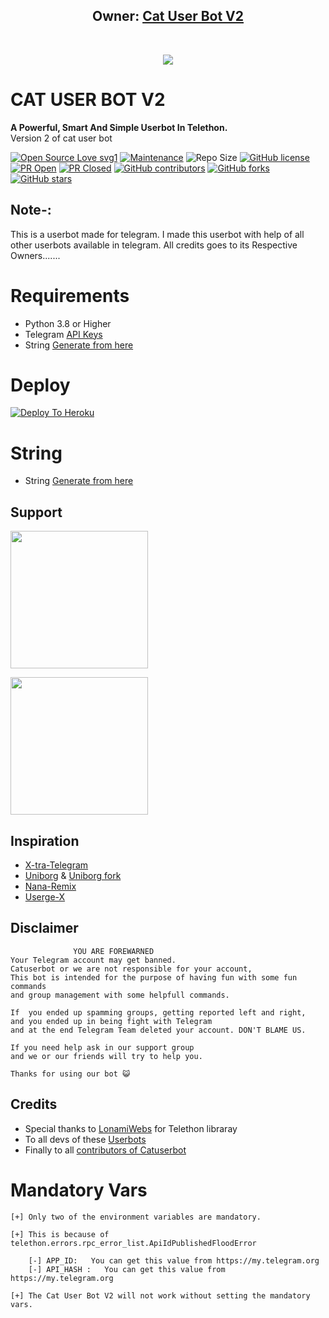 <h2 align="center"><b>Owner: <a href="https://t.me/youngchris112">Cat User Bot V2</a></b></h2>
<br>
<p align="center"><a href="https://t.me/catuserbotV2support"><img src="https://telegra.ph/Cat-user-not-v2-04-04"></a></p> 
</p>
<h1>CAT USER BOT V2</h1>
<b>A Powerful, Smart And Simple Userbot In Telethon.</b>
<br> Version 2 of cat user bot
<br>



[![Open Source Love svg1](https://badges.frapsoft.com/os/v1/open-source.png?v=103)]( https://github.com/Youngchris150/catuserbot)
[![Maintenance](https://img.shields.io/badge/Maintained%3F-yes-green?&style=flat-square)](https://GitHub.com/Youngchris150/catuserbot/graphs/commit-activity) 
![Repo Size](https://img.shields.io/github/repo-size/Youngchris150/catuserbot?&style=flat-square&logo=github)
[![GitHub license](https://img.shields.io/github/license/Youngchris150/catuserbot?&style=flat-square&logo=github)](https://github.com/Youngchris150/catuserbot/blob/master/LICENSE)
[![PR Open](https://img.shields.io/github/issues-pr/Youngchris150/catuserbot?&style=flat-square&logo=github)](https://github.com/Youngchris150/catuserbot/pulls)
[![PR Closed](https://img.shields.io/github/issues-pr-closed/Youngchris150/catuserbot?&style=flat-square&logo=github)](https://github.com/Youngchris150/catuserbot/pulls?q=is:closed)
[![GitHub contributors](https://img.shields.io/github/contributors/Youngchris150/catuserbot?&style=flat-square&logo=github)](https://GitHub.com/Youngchris150/catuserbot/graphs/contributors/)
[![GitHub forks](https://img.shields.io/github/forks/Youngchris150/catuserbot?&style=flat-square&logo=github)](https://github.com/Youngchris150/catuserbot/fork)
[![GitHub stars](https://img.shields.io/github/stars/Youngchris150/catuserbot?&style=flat-square&logo=github)](https://github.com/Youngchris150/catuserbot/stargazers)


## Note-: 

This is a userbot made for telegram. I made this userbot with help of all other userbots available in telegram. All credits goes to its Respective Owners.......

# Requirements 
* Python 3.8 or Higher
* Telegram [API Keys](https://my.telegram.org/apps)
* String [Generate from here](https://replit.com/@JakuJaka/generatestringsession-1)


# Deploy

[![Deploy To Heroku](https://www.herokucdn.com/deploy/button.svg)](https://heroku.com/deploy?template=https://github.com/Youngchris150/catuserbot#master)


# String

* String [Generate from here](https://replit.com/@JakuJaka/generatestringsession-1)
  
## Support
   <a href="https://t.me/catuserbotV2"><img src="https://img.shields.io/badge/Channel%20Support%3F-yes-green?&style=flat-square?&logo=telegram" width=220px></a></p>
   <a href="https://t.me/catuserbotV2support"><img src="https://img.shields.io/badge/Group%20Support%3F-yes-green?&style=flat-square?&logo=telegram" width=220px></a></p>
   
## Inspiration
   - [X-tra-Telegram](https://github.com/Dark-Princ3/X-tra-Telegram)
   - [Uniborg](https://github.com/SpEcHiDe/UniBorg) & [Uniborg fork](https://github.com/ravana69/PornHub)
   - [Nana-Remix](https://github.com/pokurt/Nana-Remix)
   - [Userge-X](https://github.com/code-rgb/USERGE-X/)
   
## Disclaimer

```
              YOU ARE FOREWARNED
Your Telegram account may get banned.   
Catuserbot or we are not responsible for your account, 
This bot is intended for the purpose of having fun with some fun commands 
and group management with some helpfull commands.

If  you ended up spamming groups, getting reported left and right, 
and you ended up in being fight with Telegram 
and at the end Telegram Team deleted your account. DON'T BLAME US.

If you need help ask in our support group 
and we or our friends will try to help you.

Thanks for using our bot 😺
```

## Credits
   - Special thanks to [LonamiWebs](https://github.com/LonamiWebs/Telethon/) for Telethon libraray
   - To all devs of these [Userbots](https://github.com/sandy1709/catuserbot/tree/bugs#inspiration)
   - Finally to all [contributors of Catuserbot](https://github.com/sandy1709/catuserbot/graphs/contributors)

# Mandatory Vars
```
[+] Only two of the environment variables are mandatory.

[+] This is because of telethon.errors.rpc_error_list.ApiIdPublishedFloodError

    [-] APP_ID:   You can get this value from https://my.telegram.org
    [-] API_HASH :   You can get this value from https://my.telegram.org
    
[+] The Cat User Bot V2 will not work without setting the mandatory vars.
```

